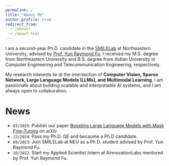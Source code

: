```yaml
---
permalink: /
title: "About Me"
author_profile: true
redirect_from: 
  - /about/
  - /about.html
---
```


I am a second-year Ph.D. candidate in the [SMILELab](https://fulab.sites.northeastern.edu/) at Northeastern University, advised by [Prof. Yun Raymond Fu](https://www1.ece.neu.edu/~yunfu/). I received my M.S. degree from Northeastern University and B.S. degree from Xidian University in Computer Engineering and Telecommunication Engineering, respectively.

My research interests lie at the intersection of **Computer Vision, Sparse Network, Large Language Models (LLMs), and Multimodal Learning**. I am passionate about building scalable and interpretable AI systems, and I am always open to collaboration.

News
======
- `03/2025`: Publish our paper [Boosting Large Language Models with Mask Fine-Tuning](https://arxiv.org/abs/2503.22764) on arXiv.
- `12/2024`: Pass my Ph.D. QE and becaome a Ph.D candidate.
- `09/2023`: Join SMILELab at NEU as a Ph.D. student advised by Prof. Yun Raymond Fu.
- `10/2022`: Start my Applied Scientist Intern at AinnovationLabs mentored by Prof. Yun Raymond Fu.

